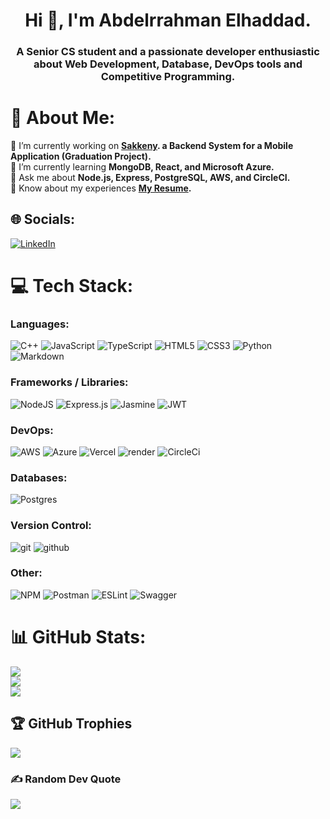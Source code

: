 <h1 align="center">Hi 👋, I'm Abdelrrahman Elhaddad.</h1>
<h3 align="center">A Senior CS student and a passionate developer enthusiastic about Web Development, Database, DevOps tools and Competitive Programming.</h3>

# 💫 About Me:
🔭 I’m currently working on <b>[Sakkeny](https://github.com/ab-elhaddad/Sakkeny). a Backend System for a Mobile Application (Graduation Project).</b><br>🌱 I’m currently learning <b>MongoDB, React, and Microsoft Azure.</b><br>💬 Ask me about <b>Node.js, Express, PostgreSQL, AWS, and CircleCI.</b><br>📄 Know about my experiences <b><a href="https://drive.google.com/file/d/1UZ6KVZeWmJvMvIXt41lai8r6z4AyKCl-/view?usp=sharing">My Resume</a>.</b>


## 🌐 Socials:
[![LinkedIn](https://img.shields.io/badge/LinkedIn-%230077B5.svg?logo=linkedin&logoColor=white)](https://linkedin.com/in/abelhaddad) 

# 💻 Tech Stack:
### Languages:
![C++](https://img.shields.io/badge/c++-%2300599C.svg?style=flat&logo=c%2B%2B&logoColor=white) ![JavaScript](https://img.shields.io/badge/javascript-%23323330.svg?style=flat&logo=javascript&logoColor=%23F7DF1E) ![TypeScript](https://img.shields.io/badge/typescript-%23007ACC.svg?style=flat&logo=typescript&logoColor=white) ![HTML5](https://img.shields.io/badge/html5-%23E34F26.svg?style=flat&logo=html5&logoColor=white) ![CSS3](https://img.shields.io/badge/css3-%231572B6.svg?style=flat&logo=css3&logoColor=white) ![Python](https://img.shields.io/badge/python-3670A0?style=flat&logo=python&logoColor=ffdd54) ![Markdown](https://img.shields.io/badge/markdown-%23000000.svg?style=flat&logo=markdown&logoColor=white)

### Frameworks / Libraries:
![NodeJS](https://img.shields.io/badge/node.js-6DA55F?style=flat&logo=node.js&logoColor=white) ![Express.js](https://img.shields.io/badge/express.js-%23404d59.svg?style=flat&logo=express&logoColor=%2361DAFB) ![Jasmine](https://img.shields.io/badge/jasmine-%238A4182.svg?style=flat&logo=jasmine&logoColor=white) ![JWT](https://img.shields.io/badge/JWT-black?style=flat&logo=JSON%20web%20tokens) 

### DevOps:
![AWS](https://img.shields.io/badge/AWS-%23FF9900.svg?style=flat&logo=amazon-aws&logoColor=white) ![Azure](https://img.shields.io/badge/azure-%230072C6.svg?style=flat&logo=azure-devops&logoColor=white) ![Vercel](https://img.shields.io/badge/vercel-%23000000.svg?style=flat&logo=vercel&logoColor=white) ![render](https://img.shields.io/badge/render-0067d1?style=flat&logo=render&logoColor=white) ![CircleCi](https://img.shields.io/badge/CircleCi-%23000000.svg?style=flat&logo=circleci&logoColor=white)

### Databases:
![Postgres](https://img.shields.io/badge/postgres-%23316192.svg?style=flat&logo=postgresql&logoColor=white)

### Version Control:
![git](https://img.shields.io/badge/git-%23FF9900.svg?style=flat&logo=git&logoColor=white) ![github](https://img.shields.io/badge/GitHub-%23000000.svg?style=flat&logo=github&logoColor=white)

### Other:
 ![NPM](https://img.shields.io/badge/NPM-%23000000.svg?style=flat&logo=npm&logoColor=white)  ![Postman](https://img.shields.io/badge/Postman-FF6C37?style=flat&logo=postman&logoColor=white) ![ESLint](https://img.shields.io/badge/ESLint-4B3263?style=flat&logo=eslint&logoColor=white) ![Swagger](https://img.shields.io/badge/-Swagger-%23Clojure?style=flat&logo=swagger&logoColor=white) 

# 📊 GitHub Stats:
![](https://github-readme-stats.vercel.app/api?username=ab-elhaddad&theme=radical&hide_border=true&include_all_commits=true&count_private=true)<br/>
![](https://github-readme-streak-stats.herokuapp.com/?user=ab-elhaddad&theme=radical&hide_border=true)<br/>
![](https://github-readme-stats.vercel.app/api/top-langs/?username=ab-elhaddad&theme=radical&hide_border=true&include_all_commits=true&count_private=true&layout=compact)

## 🏆 GitHub Trophies
![](https://github-profile-trophy.vercel.app/?username=ab-elhaddad&theme=radical&no-frame=true&no-bg=false&margin-w=4)

### ✍️ Random Dev Quote
![](https://quotes-github-readme.vercel.app/api?type=horizontal&theme=radical)


<!-- Proudly created with GPRM ( https://gprm.itsvg.in ) -->
